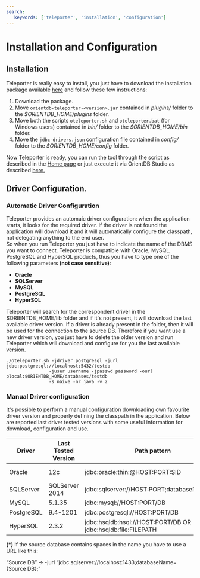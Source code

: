 ```yaml
---
search:
   keywords: ['teleporter', 'installation', 'configuration']
---
```


# Installation and Configuration

## Installation
Teleporter is really easy to install, you just have to download the installation package available [here](http://orientdb.com/teleporter/) and follow these few instructions:

1. Download the package.
2. Move `orientdb-teleporter-<version>.jar` contained in *plugins/* folder to the *$ORIENTDB_HOME/plugins* folder.
3. Move both the scripts `oteleporter.sh` and `oteleporter.bat` (for Windows users) contained in *bin/* folder to the *$ORIENTDB_HOME/bin* folder.
4. Move the `jdbc-drivers.json` configuration file contained in *config/* folder to the *$ORIENTDB_HOME/config* folder.

Now Teleporter is ready, you can run the tool through the script as described in the [Home page](Teleporter-Home.md) or just execute it via OrientDB Studio as described [here.](Studio-Teleporter.md)


## Driver Configuration.

### Automatic Driver Configuration
Teleporter provides an automaic driver configuration: when the application starts, it looks for the required driver. If the driver is not found the application will download it and it will automatically configure the classpath, not delegating anything to the end user.   
So when you run Teleporter you just have to indicate the name of the DBMS you want to connect. Teleporter is compatible with Oracle, MySQL, PostgreSQL and HyperSQL products, thus you have to type one of the following parameters **(not case sensitive)**:

- **Oracle**
- **SQLServer**
- **MySQL**
- **PostgreSQL**
- **HyperSQL**

Teleporter will search for the correspondent driver in the $ORIENTDB_HOME/lib folder and if it's not present, it will download the last available driver version. If a driver is already present in the folder, then it will be used for the connection to the source DB.
Therefore if you want use a new driver version, you just have to delete the older version and run Teleporter which will download and configure for you the last available version.

```
./oteleporter.sh -jdriver postgresql -jurl jdbc:postgresql://localhost:5432/testdb 
                -juser username -jpasswd password -ourl plocal:$ORIENTDB_HOME/databases/testdb 
                -s naive -nr java -v 2
``` 

### Manual Driver configuration
It's possible to perform a manual configuration downloading own favourite driver version and properly defining the classpath in the application. 
Below are reported last driver tested versions with some useful information for download, configuration and use.     
       
| Driver     | Last Tested Version |  Path pattern | Path Example | Link for download |
|------------|---------------------|--------------|--------------|-------------------|
| Oracle     | 12c | jdbc:oracle:thin:@HOST:PORT:SID | jdbc:oracle:thin:@localhost:1521:orcl | http://www.oracle.com/technetwork/database/features/jdbc/default-2280470.html |
| SQLServer  | SQLServer 2014 | jdbc:sqlserver://HOST:PORT;databaseName=DB | jdbc:sqlserver://localhost:1433;databaseName=testdb; **(\*)**| http://www.java2s.com/Code/JarDownload/sqljdbc4/sqljdbc4-2.0.jar.zip |
| MySQL      | 5.1.35   | jdbc:mysql://HOST:PORT/DB | jdbc:mysql://localhost:3306/testdb | http://dev.mysql.com/downloads/connector/j/ |
| PostgreSQL | 9.4-1201 | jdbc:postgresql://HOST:PORT/DB | jdbc:postgresql://localhost:5432/testdb | https://jdbc.postgresql.org/download.html |
| HyperSQL   | 2.3.2 | jdbc:hsqldb:hsql://HOST:PORT/DB OR jdbc:hsqldb:file:FILEPATH | jdbc:hsqldb:hsql://localhost:9500/testdb OR jdbc:hsqldb:file:testdb | http://central.maven.org/maven2/org/hsqldb/hsqldb/2.3.3/hsqldb-2.3.3.jar |

**(\*)**  If the source database contains spaces in the name you have to use a URL like this:

“Source DB” →  -jurl “jdbc:sqlserver://localhost:1433;databaseName={Source DB};”
